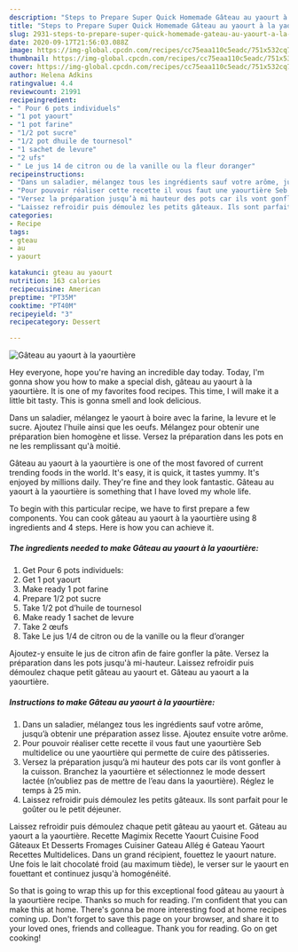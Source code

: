 ```yaml
---
description: "Steps to Prepare Super Quick Homemade Gâteau au yaourt à la yaourtière"
title: "Steps to Prepare Super Quick Homemade Gâteau au yaourt à la yaourtière"
slug: 2931-steps-to-prepare-super-quick-homemade-gateau-au-yaourt-a-la-yaourtiere
date: 2020-09-17T21:56:03.088Z
image: https://img-global.cpcdn.com/recipes/cc75eaa110c5eadc/751x532cq70/gateau-au-yaourt-a-la-yaourtiere-photo-principale-de-la-recette.jpg
thumbnail: https://img-global.cpcdn.com/recipes/cc75eaa110c5eadc/751x532cq70/gateau-au-yaourt-a-la-yaourtiere-photo-principale-de-la-recette.jpg
cover: https://img-global.cpcdn.com/recipes/cc75eaa110c5eadc/751x532cq70/gateau-au-yaourt-a-la-yaourtiere-photo-principale-de-la-recette.jpg
author: Helena Adkins
ratingvalue: 4.4
reviewcount: 21991
recipeingredient:
- " Pour 6 pots individuels"
- "1 pot yaourt"
- "1 pot farine"
- "1/2 pot sucre"
- "1/2 pot dhuile de tournesol"
- "1 sachet de levure"
- "2 ufs"
- " Le jus 14 de citron ou de la vanille ou la fleur doranger"
recipeinstructions:
- "Dans un saladier, mélangez tous les ingrédients sauf votre arôme, jusqu’à obtenir une préparation assez lisse. Ajoutez ensuite votre arôme."
- "Pour pouvoir réaliser cette recette il vous faut une yaourtière Seb multidelice ou une yaourtière qui permette de cuire des pâtisseries."
- "Versez la préparation jusqu’à mi hauteur des pots car ils vont gonfler à la cuisson. Branchez la yaourtière et sélectionnez le mode dessert lactée (n’oubliez pas de mettre de l’eau dans la yaourtière). Réglez le temps à 25 min."
- "Laissez refroidir puis démoulez les petits gâteaux. Ils sont parfait pour le goûter ou le petit déjeuner."
categories:
- Recipe
tags:
- gteau
- au
- yaourt

katakunci: gteau au yaourt 
nutrition: 163 calories
recipecuisine: American
preptime: "PT35M"
cooktime: "PT40M"
recipeyield: "3"
recipecategory: Dessert

---
```



![Gâteau au yaourt à la yaourtière](https://img-global.cpcdn.com/recipes/cc75eaa110c5eadc/751x532cq70/gateau-au-yaourt-a-la-yaourtiere-photo-principale-de-la-recette.jpg)

Hey everyone, hope you're having an incredible day today. Today, I'm gonna show you how to make a special dish, gâteau au yaourt à la yaourtière. It is one of my favorites food recipes. This time, I will make it a little bit tasty. This is gonna smell and look delicious.

Dans un saladier, mélangez le yaourt à boire avec la farine, la levure et le sucre. Ajoutez l&#39;huile ainsi que les oeufs. Mélangez pour obtenir une préparation bien homogène et lisse. Versez la préparation dans les pots en ne les remplissant qu&#39;à moitié.

Gâteau au yaourt à la yaourtière is one of the most favored of current trending foods in the world. It's easy, it is quick, it tastes yummy. It's enjoyed by millions daily. They're fine and they look fantastic. Gâteau au yaourt à la yaourtière is something that I have loved my whole life.


To begin with this particular recipe, we have to first prepare a few components. You can cook gâteau au yaourt à la yaourtière using 8 ingredients and 4 steps. Here is how you can achieve it.

<!--inarticleads1-->

##### The ingredients needed to make Gâteau au yaourt à la yaourtière:

1. Get  Pour 6 pots individuels:
1. Get 1 pot yaourt
1. Make ready 1 pot farine
1. Prepare 1/2 pot sucre
1. Take 1/2 pot d’huile de tournesol
1. Make ready 1 sachet de levure
1. Take 2 œufs
1. Take  Le jus 1/4 de citron ou de la vanille ou la fleur d’oranger


Ajoutez-y ensuite le jus de citron afin de faire gonfler la pâte. Versez la préparation dans les pots jusqu&#39;à mi-hauteur. Laissez refroidir puis démoulez chaque petit gâteau au yaourt et. Gâteau au yaourt a la yaourtière. 

<!--inarticleads2-->

##### Instructions to make Gâteau au yaourt à la yaourtière:

1. Dans un saladier, mélangez tous les ingrédients sauf votre arôme, jusqu’à obtenir une préparation assez lisse. Ajoutez ensuite votre arôme.
1. Pour pouvoir réaliser cette recette il vous faut une yaourtière Seb multidelice ou une yaourtière qui permette de cuire des pâtisseries.
1. Versez la préparation jusqu’à mi hauteur des pots car ils vont gonfler à la cuisson. Branchez la yaourtière et sélectionnez le mode dessert lactée (n’oubliez pas de mettre de l’eau dans la yaourtière). Réglez le temps à 25 min.
1. Laissez refroidir puis démoulez les petits gâteaux. Ils sont parfait pour le goûter ou le petit déjeuner.


Laissez refroidir puis démoulez chaque petit gâteau au yaourt et. Gâteau au yaourt a la yaourtière. Recette Magimix Recette Yaourt Cuisine Food Gâteaux Et Desserts Fromages Cuisiner Gateau Allég é Gateau Yaourt Recettes Multidelices. Dans un grand récipient, fouettez le yaourt nature. Une fois le lait chocolaté froid (au maximum tiède), le verser sur le yaourt en fouettant et continuez jusqu&#39;à homogénéité. 

So that is going to wrap this up for this exceptional food gâteau au yaourt à la yaourtière recipe. Thanks so much for reading. I'm confident that you can make this at home. There's gonna be more interesting food at home recipes coming up. Don't forget to save this page on your browser, and share it to your loved ones, friends and colleague. Thank you for reading. Go on get cooking!
